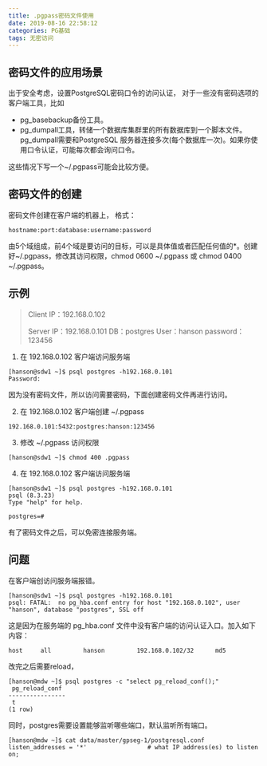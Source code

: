 ```yaml
---
title: .pgpass密码文件使用
date: 2019-08-16 22:58:12
categories: PG基础
tags: 无密访问
---
```


## 密码文件的应用场景
出于安全考虑，设置PostgreSQL密码口令的访问认证，
对于一些没有密码选项的客户端工具，比如
- pg_basebackup备份工具。
- pg_dumpall工具，转储一个数据库集群里的所有数据库到一个脚本文件。pg_dumpall需要和PostgreSQL 服务器连接多次(每个数据库一次)。如果你使用口令认证，可能每次都会询问口令。 

这些情况下写一个~/.pgpass可能会比较方便。 

## 密码文件的创建
密码文件创建在客户端的机器上，
格式：

```
hostname:port:database:username:password
```
由5个域组成，前4个域是要访问的目标，可以是具体值或者匹配任何值的*。创建好~/.pgpass，修改其访问权限，chmod
0600 ~/.pgpass 或 chmod
0400 ~/.pgpass。

## 示例
> Client IP：192.168.0.102
> 
> Server IP：192.168.0.101  DB：postgres  User：hanson   password：123456

1. 在 192.168.0.102 客户端访问服务端

```shell
[hanson@sdw1 ~]$ psql postgres -h192.168.0.101
Password:
```
因为没有密码文件，所以访问需要密码，下面创建密码文件再进行访问。

2. 在 192.168.0.102 客户端创建 ~/.pgpass

```
192.168.0.101:5432:postgres:hanson:123456
```


3. 修改 ~/.pgpass 访问权限

```shell
[hanson@sdw1 ~]$ chmod 400 .pgpass
```

4. 在 192.168.0.102 客户端访问服务端

```
[hanson@sdw1 ~]$ psql postgres -h192.168.0.101
psql (8.3.23)
Type "help" for help.

postgres=#
```
有了密码文件之后，可以免密连接服务端。

## 问题
在客户端创访问服务端报错。

```
[hanson@sdw1 ~]$ psql postgres -h192.168.0.101
psql: FATAL:  no pg_hba.conf entry for host "192.168.0.102", user "hanson", database "postgres", SSL off
```

这是因为在服务端的 pg_hba.conf 文件中没有客户端的访问认证入口。加入如下内容：

```
host     all         hanson         192.168.0.102/32      md5
```
改完之后需要reload，

```
[hanson@mdw ~]$ psql postgres -c "select pg_reload_conf();"
 pg_reload_conf
----------------
 t
(1 row)
```

同时，postgres需要设置能够监听哪些端口，默认监听所有端口。

```
[hanson@mdw ~]$ cat data/master/gpseg-1/postgresql.conf
listen_addresses = '*'                 # what IP address(es) to listen on;
```


